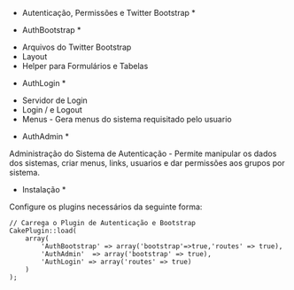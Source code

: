 
* Autenticação, Permissões e Twitter Bootstrap *

* AuthBootstrap *

- Arquivos do Twitter Bootstrap
- Layout
- Helper para Formulários e Tabelas

* AuthLogin *

- Servidor de Login
- Login / e Logout
- Menus - Gera menus do sistema requisitado pelo usuario

* AuthAdmin *

Administração do Sistema de Autenticação - Permite manipular os dados dos sistemas, criar menus, links, usuarios e dar
permissões aos grupos por sistema.

* Instalação *

Configure os plugins necessários da seguinte forma:

```
// Carrega o Plugin de Autenticação e Bootstrap
CakePlugin::load(
	array(
		'AuthBootstrap' => array('bootstrap'=>true,'routes' => true),
		'AuthAdmin'  => array('bootstrap' => true),
		'AuthLogin' => array('routes' => true)
	)
);
```
